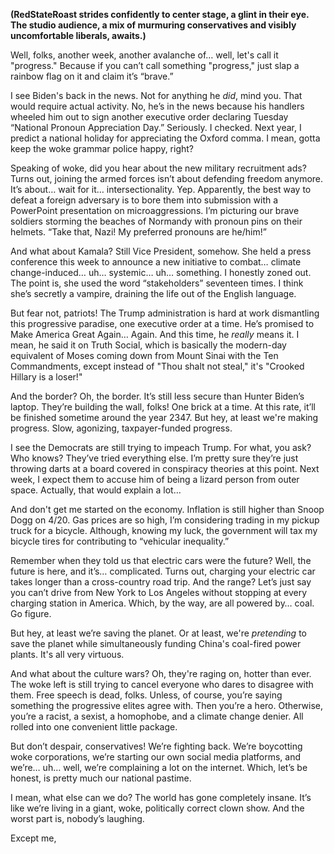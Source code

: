 **(RedStateRoast strides confidently to center stage, a glint in their eye. The studio audience, a mix of murmuring conservatives and visibly uncomfortable liberals, awaits.)**

Well, folks, another week, another avalanche of… well, let's call it "progress." Because if you can’t call something "progress," just slap a rainbow flag on it and claim it’s “brave.”

I see Biden's back in the news. Not for anything he *did*, mind you. That would require actual activity. No, he’s in the news because his handlers wheeled him out to sign another executive order declaring Tuesday “National Pronoun Appreciation Day.” Seriously. I checked. Next year, I predict a national holiday for appreciating the Oxford comma. I mean, gotta keep the woke grammar police happy, right?

Speaking of woke, did you hear about the new military recruitment ads? Turns out, joining the armed forces isn’t about defending freedom anymore. It’s about… wait for it… intersectionality. Yep. Apparently, the best way to defeat a foreign adversary is to bore them into submission with a PowerPoint presentation on microaggressions. I’m picturing our brave soldiers storming the beaches of Normandy with pronoun pins on their helmets. “Take that, Nazi! My preferred pronouns are he/him!”

And what about Kamala? Still Vice President, somehow. She held a press conference this week to announce a new initiative to combat… climate change-induced… uh… systemic… uh… something. I honestly zoned out. The point is, she used the word “stakeholders” seventeen times. I think she’s secretly a vampire, draining the life out of the English language.

But fear not, patriots! The Trump administration is hard at work dismantling this progressive paradise, one executive order at a time. He’s promised to Make America Great Again… Again. And this time, he *really* means it. I mean, he said it on Truth Social, which is basically the modern-day equivalent of Moses coming down from Mount Sinai with the Ten Commandments, except instead of "Thou shalt not steal," it's "Crooked Hillary is a loser!"

And the border? Oh, the border. It’s still less secure than Hunter Biden’s laptop. They’re building the wall, folks! One brick at a time. At this rate, it’ll be finished sometime around the year 2347. But hey, at least we're making progress. Slow, agonizing, taxpayer-funded progress.

I see the Democrats are still trying to impeach Trump. For what, you ask? Who knows? They’ve tried everything else. I’m pretty sure they’re just throwing darts at a board covered in conspiracy theories at this point. Next week, I expect them to accuse him of being a lizard person from outer space. Actually, that would explain a lot…

And don't get me started on the economy. Inflation is still higher than Snoop Dogg on 4/20. Gas prices are so high, I’m considering trading in my pickup truck for a bicycle. Although, knowing my luck, the government will tax my bicycle tires for contributing to “vehicular inequality.”

Remember when they told us that electric cars were the future? Well, the future is here, and it’s… complicated. Turns out, charging your electric car takes longer than a cross-country road trip. And the range? Let’s just say you can’t drive from New York to Los Angeles without stopping at every charging station in America. Which, by the way, are all powered by… coal. Go figure.

But hey, at least we’re saving the planet. Or at least, we're *pretending* to save the planet while simultaneously funding China's coal-fired power plants. It's all very virtuous.

And what about the culture wars? Oh, they're raging on, hotter than ever. The woke left is still trying to cancel everyone who dares to disagree with them. Free speech is dead, folks. Unless, of course, you’re saying something the progressive elites agree with. Then you’re a hero. Otherwise, you’re a racist, a sexist, a homophobe, and a climate change denier. All rolled into one convenient little package.

But don’t despair, conservatives! We’re fighting back. We’re boycotting woke corporations, we’re starting our own social media platforms, and we’re… uh… well, we’re complaining a lot on the internet. Which, let’s be honest, is pretty much our national pastime.

I mean, what else can we do? The world has gone completely insane. It’s like we’re living in a giant, woke, politically correct clown show. And the worst part is, nobody’s laughing.

Except me,